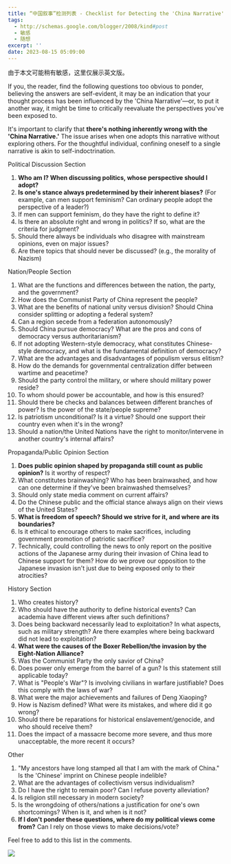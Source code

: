 ```yaml
---
title: “中国叙事”检测列表 - Checklist for Detecting the 'China Narrative'
tags:
  - http://schemas.google.com/blogger/2008/kind#post
  - 敏感
  - 随想
excerpt: ''
date: 2023-08-15 05:09:00
---
```


<!-- more -->
由于本文可能稍有敏感，这里仅展示英文版。

  

If you, the reader, find the following questions too obvious to ponder, believing the answers are self-evident, it may be an indication that your thought process has been influenced by the 'China Narrative'—or, to put it another way, it might be time to critically reevaluate the perspectives you've been exposed to.

  

It's important to clarify that **there's nothing inherently wrong with the 'China Narrative.'** The issue arises when one adopts this narrative without exploring others. For the thoughtful individual, confining oneself to a single narrative is akin to self-indoctrination.

  

Political Discussion Section

1.  **Who am I? When discussing politics, whose perspective should I adopt?**
2.  **Is one's stance always predetermined by their inherent biases?** (For example, can men support feminism? Can ordinary people adopt the perspective of a leader?)
3.  If men can support feminism, do they have the right to define it?
4.  Is there an absolute right and wrong in politics? If so, what are the criteria for judgment?
5.  Should there always be individuals who disagree with mainstream opinions, even on major issues?
6.  Are there topics that should never be discussed? (e.g., the morality of Nazism)

  

Nation/People Section

1.  What are the functions and differences between the nation, the party, and the government?
2.  How does the Communist Party of China represent the people?
3.  What are the benefits of national unity versus division? Should China consider splitting or adopting a federal system?
4.  Can a region secede from a federation autonomously?
5.  Should China pursue democracy? What are the pros and cons of democracy versus authoritarianism?
6.  If not adopting Western-style democracy, what constitutes Chinese-style democracy, and what is the fundamental definition of democracy?
7.  What are the advantages and disadvantages of populism versus elitism?
8.  How do the demands for governmental centralization differ between wartime and peacetime?
9.  Should the party control the military, or where should military power reside?
10.  To whom should power be accountable, and how is this ensured?
11.  Should there be checks and balances between different branches of power? Is the power of the state/people supreme?
12.  Is patriotism unconditional? Is it a virtue? Should one support their country even when it's in the wrong?
13.  Should a nation/the United Nations have the right to monitor/intervene in another country's internal affairs?

  

Propaganda/Public Opinion Section

1.  **Does public opinion shaped by propaganda still count as public opinion?** Is it worthy of respect?
2.  What constitutes brainwashing? Who has been brainwashed, and how can one determine if they've been brainwashed themselves?
3.  Should only state media comment on current affairs?
4.  Do the Chinese public and the official stance always align on their views of the United States?
5.  **What is freedom of speech? Should we strive for it, and where are its boundaries?**
6.  Is it ethical to encourage others to make sacrifices, including government promotion of patriotic sacrifice?
7.  Technically, could controlling the news to only report on the positive actions of the Japanese army during their invasion of China lead to Chinese support for them? How do we prove our opposition to the Japanese invasion isn't just due to being exposed only to their atrocities?

  

History Section

1.  Who creates history?
2.  Who should have the authority to define historical events? Can academia have different views after such definitions?
3.  Does being backward necessarily lead to exploitation? In what aspects, such as military strength? Are there examples where being backward did not lead to exploitation?
4.  **What were the causes of the Boxer Rebellion/the invasion by the Eight-Nation Alliance?**
5.  Was the Communist Party the only savior of China?
6.  Does power only emerge from the barrel of a gun? Is this statement still applicable today?
7.  What is "People's War"? Is involving civilians in warfare justifiable? Does this comply with the laws of war?
8.  What were the major achievements and failures of Deng Xiaoping?
9.  How is Nazism defined? What were its mistakes, and where did it go wrong?
10.  Should there be reparations for historical enslavement/genocide, and who should receive them?
11.  Does the impact of a massacre become more severe, and thus more unacceptable, the more recent it occurs?

  

Other

1.  "My ancestors have long stamped all that I am with the mark of China." Is the 'Chinese' imprint on Chinese people indelible?
2.  What are the advantages of collectivism versus individualism?
3.  Do I have the right to remain poor? Can I refuse poverty alleviation?
4.  Is religion still necessary in modern society?
5.  Is the wrongdoing of others/nations a justification for one's own shortcomings? When is it, and when is it not?
6.  **If I don't ponder these questions, where do my political views come from?** Can I rely on those views to make decisions/vote?

  

Feel free to add to this list in the comments.

  

[![](https://blogger.googleusercontent.com/img/b/R29vZ2xl/AVvXsEinBVuL0EmI3ggzBQ3IgnvGaXmgGhFdCePS2UNVgrtqCy5TX6pFsc5fgQ_A57pVHwUc7KUzqXsrzg75a9vscpwEHGEadSZ72SbGvXMX99L9qIiACWGCFhGWmXzPqime-LcAAnHhEocUeh_xaG2eVOjXT7Xkm6w-QNWVzPpeJqTbNHT7LP6lOZDwIS6RPNM/w640-h358/1682068843137010.png)](https://blogger.googleusercontent.com/img/b/R29vZ2xl/AVvXsEinBVuL0EmI3ggzBQ3IgnvGaXmgGhFdCePS2UNVgrtqCy5TX6pFsc5fgQ_A57pVHwUc7KUzqXsrzg75a9vscpwEHGEadSZ72SbGvXMX99L9qIiACWGCFhGWmXzPqime-LcAAnHhEocUeh_xaG2eVOjXT7Xkm6w-QNWVzPpeJqTbNHT7LP6lOZDwIS6RPNM/s828/1682068843137010.png)